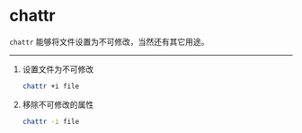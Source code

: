 # chattr

`chattr` 能够将文件设置为不可修改，当然还有其它用途。

---

1. 设置文件为不可修改

    ```sh
    chattr +i file
    ```

2. 移除不可修改的属性

    ```sh
    chattr -i file
    ```